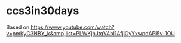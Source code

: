 # ccs3in30days
Based on https://www.youtube.com/watch?v=pmKyG3NBY_k&amp;list=PLWKjhJtqVAbl1AfjiGyYxwpdAPi5v-1OU
